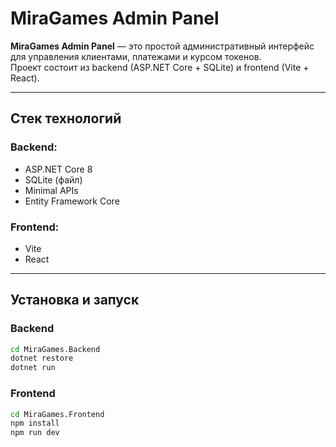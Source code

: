# MiraGames Admin Panel

**MiraGames Admin Panel** — это простой административный интерфейс для управления клиентами, платежами и курсом токенов.  
Проект состоит из backend (ASP.NET Core + SQLite) и frontend (Vite + React).

---

## Стек технологий

### Backend:
- ASP.NET Core 8
- SQLite (файл)
- Minimal APIs
- Entity Framework Core

### Frontend:
- Vite
- React

---

## Установка и запуск

###  Backend

```cmd
cd MiraGames.Backend
dotnet restore
dotnet run
```

###  Frontend

```cmd
cd MiraGames.Frontend
npm install
npm run dev
```

